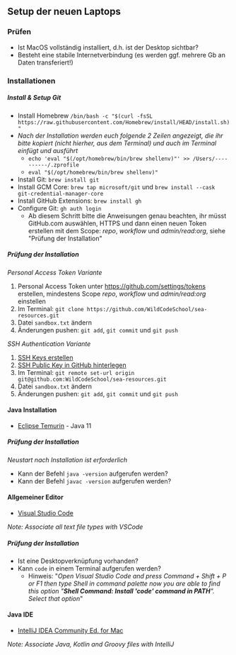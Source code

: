 ## Setup der neuen Laptops

### Prüfen

* Ist MacOS vollständig installiert, d.h. ist der Desktop sichtbar?
* Besteht eine stabile Internetverbindung (es werden ggf. mehrere Gb an Daten transferiert!)

### Installationen

##### Install & Setup Git

* Install Homebrew `/bin/bash -c "$(curl -fsSL https://raw.githubusercontent.com/Homebrew/install/HEAD/install.sh)"`
* _Nach der Installation werden euch folgende 2 Zeilen angezeigt, die ihr bitte kopiert (nicht hierher, aus dem Terminal) und auch im Terminal einfügt und ausführt_
  * `echo 'eval "$(/opt/homebrew/bin/brew shellenv)"' >> /Users/----------/.zprofile`
  * `eval "$(/opt/homebrew/bin/brew shellenv)"`
* Install Git: `brew install git`
* Install GCM Core: `brew tap microsoft/git` und `brew install --cask git-credential-manager-core`
* Install GitHub Extensions: `brew install gh`
* Configure Git: `gh auth login`
  * Ab diesem Schritt bitte die Anweisungen genau beachten, ihr müsst GitHub.com auswählen, HTTPS und dann einen neuen Token erstellen mit dem Scope: *repo*, *workflow* und *admin/read:org*, siehe "Prüfung der Installation"

##### Prüfung der Installation

_Personal Access Token Variante_

1. Personal Access Token unter https://github.com/settings/tokens erstellen, mindestens Scope *repo*, *workflow* und *admin/read:org* einstellen
2. Im Terminal: `git clone https://github.com/WildCodeSchool/sea-resources.git`
3. Datei `sandbox.txt` ändern
4. Änderungen pushen: `git add`, `git commit` und `git push`

_SSH Authentication Variante_

1. [SSH Keys erstellen](https://docs.github.com/en/github/authenticating-to-github/connecting-to-github-with-ssh/generating-a-new-ssh-key-and-adding-it-to-the-ssh-agent)
2. [SSH Public Key in GitHub hinterlegen](https://docs.github.com/en/github/authenticating-to-github/connecting-to-github-with-ssh/adding-a-new-ssh-key-to-your-github-account) 
2. Im Terminal: `git remote set-url origin git@github.com:WildCodeSchool/sea-resources.git`
3. Datei `sandbox.txt` ändern
4. Änderungen pushen: `git add`, `git commit` und `git push`

#### Java Installation

* [Eclipse Temurin](https://adoptium.net/) - Java 11

##### Prüfung der Installation

_Neustart nach Installation ist erforderlich_

* Kann der Befehl `java -version` aufgerufen werden?
* Kann der Befehl `javac -version` aufgerufen werden?

#### Allgemeiner Editor 

* [Visual Studio Code](https://code.visualstudio.com/)

_Note: Associate all text file types with VSCode_

##### Prüfung der Installation

* Ist eine Desktopverknüpfung vorhanden?
* Kann `code` in einem Terminal aufgerufen werden?
  * Hinweis: "_Open Visual Studio Code and press Command + Shift + P or F1 then type Shell in command palette now you are able to find this option "**Shell Command: Install 'code' command in PATH**". Select that option_"

#### Java IDE 

* [IntelliJ IDEA Community Ed. for Mac](https://www.jetbrains.com/idea/download/#section=mac)

_Note: Associate Java, Kotlin and Groovy files with IntelliJ_  
